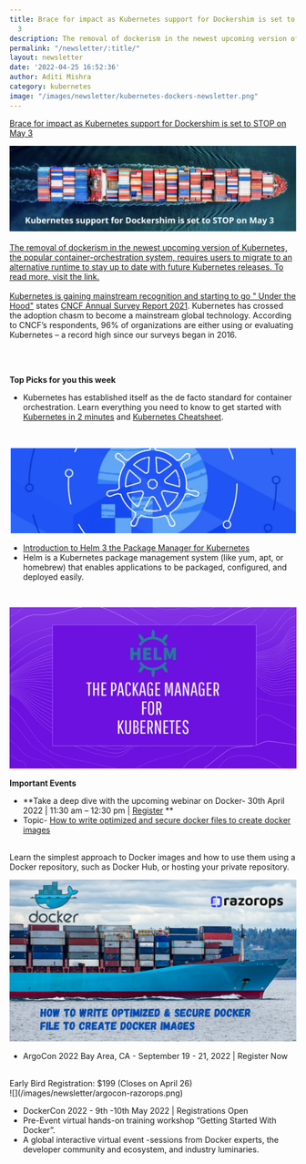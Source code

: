 ```yaml
---
title: Brace for impact as Kubernetes support for Dockershim is set to STOP on May
  3
description: The removal of dockerism in the newest upcoming version of Kubernetes,
permalink: "/newsletter/:title/"
layout: newsletter
date: '2022-04-25 16:52:36'
author: Aditi Mishra
category: kubernetes
image: "/images/newsletter/kubernetes-dockers-newsletter.png"
---
```


[Brace for impact as Kubernetes support for Dockershim is set to STOP on May 3](https://kubernetes.io/docs/tasks/administer-cluster/migrating-from-dockershim/)
<br>


![](/images/newsletter/kubernetes-dockers-newsletter.png)
<br>
<br>
[The removal of dockerism in the newest upcoming version of Kubernetes, the popular container-orchestration system, requires users to migrate to an alternative runtime to stay up to date with future Kubernetes releases. To read more, visit the link.](https://kubernetes.io/docs/tasks/administer-cluster/migrating-from-dockershim/)
<br>
<br>
[Kubernetes is gaining mainstream recognition and starting to go " Under the Hood"](https://www.cncf.io/reports/cncf-annual-survey-2021/) states [CNCF Annual Survey Report 2021](https://www.cncf.io/reports/cncf-annual-survey-2021/). Kubernetes has crossed the adoption chasm to become a mainstream global technology. According to CNCF’s respondents, 96% of organizations are either using or evaluating Kubernetes – a record high since our surveys began in 2016.

<br>
<br>

**Top Picks for you this week**

* Kubernetes has established itself as the de facto standard for container orchestration. Learn everything you need to know to get started with [Kubernetes in 2 minutes](https://bit.ly/3rJyWZL) and [Kubernetes Cheatsheet](https://bit.ly/36Bifbm).
<br>

![](/images/newsletter/kubernetes-DO.png)
<br>

* [Introduction to Helm 3 the Package Manager for Kubernetes](https://bit.ly/37y3x5E) 
* Helm is a Kubernetes package management system (like yum, apt, or homebrew) that enables applications to be packaged, configured, and deployed easily.
<br>

![](/images/newsletter/package-manager-for-kubernetes.png)
<br>

**Important Events**

* **Take a deep dive with the upcoming webinar on Docker- 30th April 2022 | 11:30 am – 12:30 pm | [Register](https://bit.ly/3vwmeOW)  **
* Topic- [How to write optimized and secure docker files to create docker images](https://bit.ly/3vwmeOW)


<br>
Learn the simplest approach to Docker images and how to use them using a Docker repository, such as Docker Hub, or hosting your private repository.

![](/images/newsletter/Webinar-dockersnew.png)
<br>

* ArgoCon 2022 Bay Area, CA - September 19 - 21, 2022 | Register Now
<br>
Early Bird Registration: $199 (Closes on April 26)
<br>
![](/images/newsletter/argocon-razorops.png)

* DockerCon 2022 - 9th -10th May 2022 | Registrations Open 
* Pre-Event virtual hands-on training workshop “Getting Started With Docker”.
* A global interactive virtual event -sessions from Docker experts, the developer community and ecosystem, and industry luminaries.
